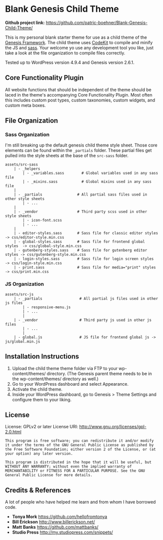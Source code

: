 # Blank Genesis Child Theme

**Github project link:** https://github.com/patric-boehner/Blank-Genesis-Child-Theme/

This is my personal blank starter theme for use as a child theme of the [Genesis Framework](http://www.studiopress.com/). The child theme uses [CodeKit](https://incident57.com/codekit/) to compile and minify the JS and [sass](http://sass-lang.com/). Your welcome yo use any development tool you like, just take a look at the file organization to compile files correctly.

Tested up to WordPress version 4.9.4 and Genesis version 2.6.1.

## Core Functionality Plugin

All website functions that should be independent of the theme  should be laced in the theme's accompanying Core Functionality Plugin. Most often this includes custom post types, custom taxonomies, custom widgets, and custom meta boxes.


## File Organization

### Sass Organization

I'm still breaking up the default genesis child theme style sheet. Those core elements can be found within the `_partials` folder. These partial files get pulled into the style sheets at the base of the `src-sass` folder.

```
assets/src-sass
	| - _helpers
		| - _variables.sass        # Global variables used in any sass file
		| - _mixins.sass           # Global mixins used in any sass file
	|
	| - _partials                # All partial sass files used in other style sheets
		| - ...
	|  
	| - _vendor                  # Third party scss used in other style sheets
		| - icon-font.scss
		| - ...
	|
	| - editor-styles.sass       # Sass file for classic editor styles   -> css/editor-style.min.css
	| - global-styles.sass       # Sass file for frontend global styles  -> css/global-style.min.css
	| - gutenberg-styles.sass    # Sass file for gutenberg editor styles -> css/gutenberg-style.min.css
	| - login-styles.sass        # Sass file for login screen styles     -> css/login-style.min.css
	| - print.sass               # Sass file for media="print" styles    -> css/print.min.css
```

### JS Organization

```
assets/src-js
	| - _partials                 # All partial js files used in other js files
		| - responsive-menu.js
		| - ...
		|
	| - _vendor                   # Third party js used in other js files
		| - ...
		|
	| - global.js                 # JS file for frontend global js -> js/global.min.js
```

## Installation Instructions

1. Upload the child theme theme folder via FTP to your wp-content/themes/ directory. (The Genesis parent theme needs to be in the wp-content/themes/ directory as well.)
2. Go to your WordPress dashboard and select Appearance.
3. Activate the child theme.
4. Inside your WordPress dashboard, go to Genesis > Theme Settings and configure them to your liking.

## License

License: GPLv2 or later
License URI: http://www.gnu.org/licenses/gpl-2.0.html

```
This program is free software; you can redistribute it and/or modify it under the terms of the GNU General Public License as published by the Free Software Foundation; either version 2 of the License, or (at your option) any later version.

This program is distributed in the hope that it will be useful, but WITHOUT ANY WARRANTY; without even the implied warranty of MERCHANTABILITY or FITNESS FOR A PARTICULAR PURPOSE. See the GNU General Public License for more details.
```

## Credits & References

A lot of people who have helped me learn and from whom I have borrowed code.

- **Tonya Mork** https://github.com/hellofromtonya
- **Bill Erickson** http://www.billerickson.net/
- **Matt Banks** https://github.com/mattbanks/
- **Studio Press** http://my.studiopress.com/snippets/  
